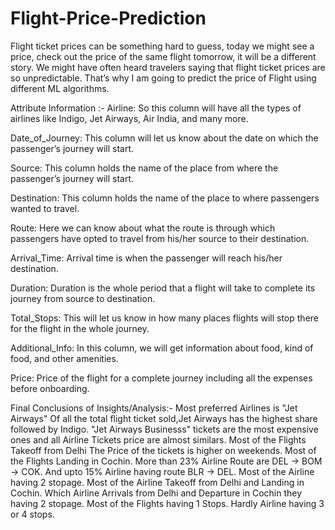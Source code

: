 # Flight-Price-Prediction
Flight ticket prices can be something hard to guess, today we might see a price, check out the price of the same flight tomorrow, it will be a different story. We might have often heard travelers saying that flight ticket prices are so unpredictable. That’s why I am going to predict the price of Flight using different ML algorithms.


Attribute Information :-
Airline: So this column will have all the types of airlines like Indigo, Jet Airways, Air India, and many more.

Date_of_Journey: This column will let us know about the date on which the passenger’s journey will start.

Source: This column holds the name of the place from where the passenger’s journey will start.

Destination: This column holds the name of the place to where passengers wanted to travel.

Route: Here we can know about what the route is through which passengers have opted to travel from his/her source to their destination.

Arrival_Time: Arrival time is when the passenger will reach his/her destination.

Duration: Duration is the whole period that a flight will take to complete its journey from source to destination.

Total_Stops: This will let us know in how many places flights will stop there for the flight in the whole journey.

Additional_Info: In this column, we will get information about food, kind of food, and other amenities.

Price: Price of the flight for a complete journey including all the expenses before onboarding.

Final Conclusions of Insights/Analysis:-
Most preferred Airlines is "Jet Airways"
Of all the total flight ticket sold,Jet Airways has the highest share followed by Indigo.
"Jet Airways Businesss" tickets are the most expensive ones and all Airline Tickets price are almost similars.
Most of the Flights Takeoff from Delhi
The Price of the tickets is higher on weekends.
Most of the Flights Landing in Cochin.
More than 23% Airline Route are DEL → BOM → COK. And upto 15% Airline having route BLR → DEL.
Most of the Airline having 2 stopage.
Most of the Airline Takeoff from Delhi and Landing in Cochin.
Which Airline Arrivals from Delhi and Departure in Cochin they having 2 stopage.
Most of the Flights having 1 Stops.
Hardly Airline having 3 or 4 stops.


